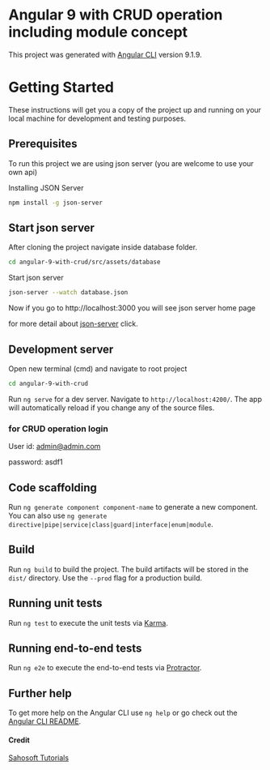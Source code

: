 # Angular 9 with CRUD operation including module concept

This project was generated with [Angular CLI](https://github.com/angular/angular-cli) version 9.1.9.
# Getting Started
These instructions will get you a copy of the project up and running on your local machine for development and testing purposes.
## Prerequisites
To run this project we are using json server (you are welcome to use your own api)

Installing JSON Server
```bash
npm install -g json-server

```
## Start json server
After cloning the project navigate inside database folder.
```bash
cd angular-9-with-crud/src/assets/database

```
Start json server
```bash
json-server --watch database.json

```
Now if you go to http://localhost:3000 you will see json server home page

for more detail about [json-server](https://github.com/typicode/json-server) click.

## Development server
Open new terminal (cmd) and navigate to root project
```bash
cd angular-9-with-crud
```
Run `ng serve` for a dev server. Navigate to `http://localhost:4200/`. The app will automatically reload if you change any of the source files.
### for CRUD operation login 
User id: admin@admin.com

password: asdf1
## Code scaffolding

Run `ng generate component component-name` to generate a new component. You can also use `ng generate directive|pipe|service|class|guard|interface|enum|module`.

## Build

Run `ng build` to build the project. The build artifacts will be stored in the `dist/` directory. Use the `--prod` flag for a production build.

## Running unit tests

Run `ng test` to execute the unit tests via [Karma](https://karma-runner.github.io).

## Running end-to-end tests

Run `ng e2e` to execute the end-to-end tests via [Protractor](http://www.protractortest.org/).

## Further help

To get more help on the Angular CLI use `ng help` or go check out the [Angular CLI README](https://github.com/angular/angular-cli/blob/master/README.md).

#### Credit
[Sahosoft Tutorials](http://www.sahosofttutorials.com/)

